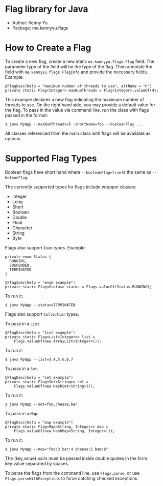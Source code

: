 Flag library for Java
=====================
-   Author: Kenny Yu
-   Package: me.kennyyu.flags

How to Create a Flag
====================
To create a new flag, create a new static `me.kennyyu.flags.Flag` field.
The parameter type of the field will be the type of the flag. Then annotate
the field with `me.kennyyu.flags.FlagInfo` and provide the necessary fields.
Example:

    @FlagDesc(help = "maximum number of threads to use", altName = "n")
    private static Flag<Integer> maxNumThreads = Flag<Integer>.valueOf(4);

This example declares a new flag indicating the maximum number of threads
to use. On the right hand side, you may provide a default value for the flag.
To pass in the value via command line, run the class with flags passed in
the format:

    $ java MyApp --maxNumThreads=5 -shortName=foo --booleanFlag ...

All classes referenced from the main class with flags will be available
as options.

Supported Flag Types
====================
Boolean flags have short hand where `--booleanFlag=true` is the same as
`--boleanFlag`.

The currently supported types for flags include wrapper classes:
-   Integer
-   Long
-   Short
-   Boolean
-   Double
-   Float
-   Character
-   String
-   Byte

Flags also support `Enum` types. Example:


    private enum Status {
      RUNNING,
      SUSPENDED,
      TERMINATED
    }

    @FlagSpec(help = "enum example")
    private static Flag<Status> status = Flags.valueOf(Status.RUNNING);

To run it:

    $ java MyApp --status=TERMINATED

Flags also support `Collection` types.

To pass in a `List`:

    @FlagDesc(help = "list example")
    private static Flag<List<Integer>> list =
        Flags.valueOf(new ArrayList<Integer>());

To run it:

    $ java MyApp --list=3,4,5,6,6,7

To pass in a `Set`:

    @FlagDesc(help = "set example")
    private static Flag<Set<String>> set =
        Flags.valueOf(new HashSet<String>());

To run it:

    $ java MyApp --set=foo,cheese,bar

To pass in a `Map`:

    @FlagDesc(help = "map example")
    private static Flag<Map<String, Integer>> map =
        Flags.valueOf(new HashMap<String, Integer>());

To run it:

    $ java MyApp --map="foo:3 bar:4 cheese:5 bam:6"

The (key,value) pairs must be passed inside double quotes in the form
key:value separated by spaces.

To parse the flags from the command line, use `Flags.parse`, or
use `Flags.parseWithExceptions` to force catching checked
exceptions.